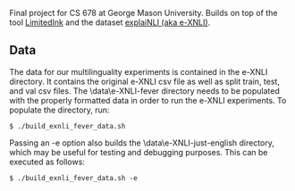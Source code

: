 Final project for CS 678 at George Mason University.  Builds on top of the tool [LimitedInk](https://github.com/huashen218/LimitedInk) and the dataset [explaiNLI (aka e-XNLI)](https://github.com/KeremZaman/explaiNLI).

## Data
The data for our multilinguality experiments is contained in the e-XNLI directory. It contains the original e-XNLI csv file as well as split train, test, and val csv files. The \data\e-XNLI-fever directory needs to be populated with the properly formatted data in order to run the e-XNLI experiments. To populate the directory, run:
```
$ ./build_exnli_fever_data.sh
```
Passing an -e option also builds the \data\e-XNLI-just-english directory, which may be useful for testing and debugging purposes. This can be executed as follows:
```
$ ./build_exnli_fever_data.sh -e
